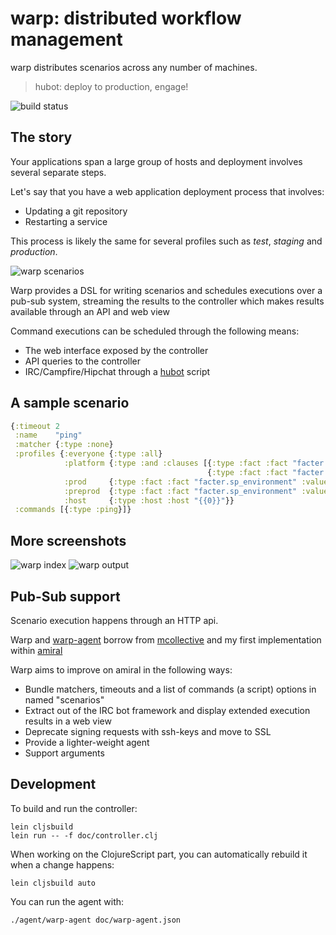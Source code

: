 warp: distributed workflow management
=====================================

warp distributes scenarios across any number of machines.

> hubot: deploy to production, engage!

![build status](https://travis-ci.org/pyr/warp.svg)

## The story

Your applications span a large group of hosts and deployment
involves several separate steps.

Let's say that you have a web application deployment process
that involves:

- Updating a git repository
- Restarting a service

This process is likely the same for several profiles such as
*test*, *staging* and *production*.

![warp scenarios](http://i.imgur.com/6svdQH9.png)

Warp provides a DSL for writing scenarios and schedules
executions over a pub-sub system, streaming the results
to the controller which makes results available through
an API and web view

Command executions can be scheduled through the following means:

- The web interface exposed by the controller
- API queries to the controller
- IRC/Campfire/Hipchat through a [hubot](http://hubot.github.io) script

## A sample scenario

```clj
{:timeout 2
 :name    "ping"
 :matcher {:type :none}
 :profiles {:everyone {:type :all}
            :platform {:type :and :clauses [{:type :fact :fact "facter.sp_environment" :value "{{0}}"}
                                            {:type :fact :fact "facter.platform" :value "{{1}}"}]}
            :prod     {:type :fact :fact "facter.sp_environment" :value "prod"}
            :preprod  {:type :fact :fact "facter.sp_environment" :value "preprod"}
            :host     {:type :host :host "{{0}}"}}
 :commands [{:type :ping}]}
```

## More screenshots

![warp index](http://i.imgur.com/qawWTTX.png)
![warp output](http://i.imgur.com/sYVRCHf.png)

## Pub-Sub support

Scenario execution happens through an HTTP api.

Warp and [warp-agent](https://github.com/pyr/warp-agent) borrow
from [mcollective](http://puppetlabs.com/mcollective) and my first
implementation within [amiral](https://github.com/pyr/amiral)

Warp aims to improve on amiral in the following ways:

- Bundle matchers, timeouts and a list of commands (a script) options
  in named "scenarios"
- Extract out of the IRC bot framework and display extended execution
  results in a web view
- Deprecate signing requests with ssh-keys and move to SSL
- Provide a lighter-weight agent
- Support arguments

## Development

To build and run the controller:

    lein cljsbuild
    lein run -- -f doc/controller.clj

When working on the ClojureScript part, you can automatically rebuild
it when a change happens:

    lein cljsbuild auto

You can run the agent with:

    ./agent/warp-agent doc/warp-agent.json
